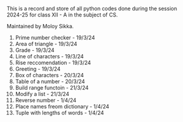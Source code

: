 This is a record and store of all python codes done during the session 2024-25 for class XII - A in the subject of CS.

Maintained by Moloy Sikka.

1. Prime number checker - 19/3/24
2. Area of triangle - 19/3/24
3. Grade - 19/3/24
4. Line of characters - 19/3/24
5. Rise reccomendation - 19/3/24
6. Greeting - 19/3/24
7. Box of characters - 20/3/24
8. Table of a number - 20/3/24
9. Build range functoin - 21/3/24
10. Modify a list - 21/3/24
11. Reverse number - 1/4/24
12. Place names freom dictionary - 1/4/24
13. Tuple with lengths of words - 1/4/24
